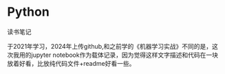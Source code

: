# __Python__
读书笔记

于2021年学习，2024年上传github,和之前学的《机器学习实战》不同的是，这次我用的jupyter notebook作为载体记录，因为觉得这样文字描述和代码在一块放着好看，比放纯代码文件+readme好看一些。
